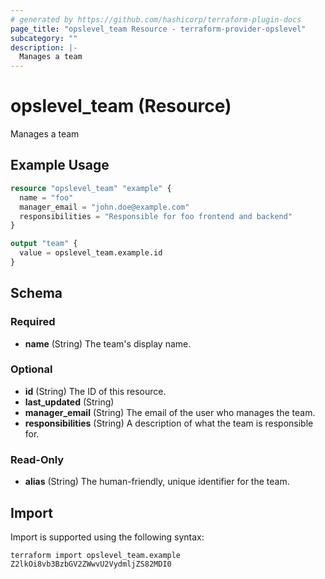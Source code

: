 ```yaml
---
# generated by https://github.com/hashicorp/terraform-plugin-docs
page_title: "opslevel_team Resource - terraform-provider-opslevel"
subcategory: ""
description: |-
  Manages a team
---
```


# opslevel_team (Resource)

Manages a team

## Example Usage

```terraform
resource "opslevel_team" "example" {
  name = "foo"
  manager_email = "john.doe@example.com"
  responsibilities = "Responsible for foo frontend and backend"
}

output "team" {
  value = opslevel_team.example.id
}
```

<!-- schema generated by tfplugindocs -->
## Schema

### Required

- **name** (String) The team's display name.

### Optional

- **id** (String) The ID of this resource.
- **last_updated** (String)
- **manager_email** (String) The email of the user who manages the team.
- **responsibilities** (String) A description of what the team is responsible for.

### Read-Only

- **alias** (String) The human-friendly, unique identifier for the team.

## Import

Import is supported using the following syntax:

```shell
terraform import opslevel_team.example Z2lkOi8vb3BzbGV2ZWwvU2VydmljZS82MDI0
```

